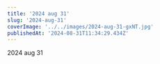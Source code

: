 ```yaml
---
title: '2024 aug 31'
slug: '2024-aug-31'
coverImage: '../../images/2024-aug-31-gxNT.jpg'
publishedAt: '2024-08-31T11:34:29.434Z'
---
```


2024 aug 31